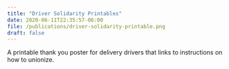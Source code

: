 ```yaml
---
title: "Driver Solidarity Printables"
date: 2020-06-11T22:35:57-06:00
file: /publications/driver-solidarity-printable.png
draft: false
---
```


A printable thank you poster for delivery drivers that links to instructions on how to unionize.
